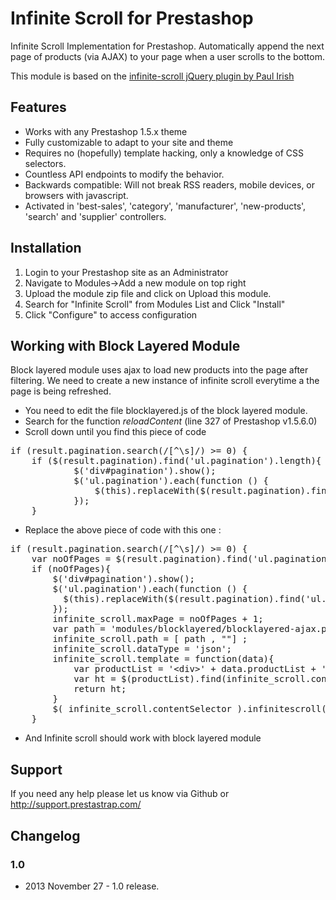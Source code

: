 Infinite Scroll for Prestashop
==========================

Infinite Scroll Implementation for Prestashop. Automatically append the next page of products (via AJAX) to your page when a user scrolls to the bottom. 

This module is based on the [infinite-scroll jQuery plugin by Paul Irish](https://github.com/paulirish/infinite-scroll)

## Features ##

* Works with any Prestashop 1.5.x theme
* Fully customizable to adapt to your site and theme
* Requires no (hopefully) template hacking, only a knowledge of CSS selectors.
* Countless API endpoints to modify the behavior.
* Backwards compatible: Will not break RSS readers, mobile devices, or browsers with javascript.
* Activated in 'best-sales', 'category', 'manufacturer', 'new-products', 'search' and 'supplier' controllers.

## Installation ##

1. Login to your Prestashop site as an Administrator
2. Navigate to Modules->Add a new module on top right
3. Upload the module zip file and click on Upload this module. 
4. Search for "Infinite Scroll" from Modules List and Click "Install"
5. Click "Configure" to access configuration

## Working with Block Layered Module ##

Block layered module uses ajax to load new products into the page after filtering. We need to create a new instance of infinite scroll everytime a the page is being refreshed. 

* You need to edit the file blocklayered.js of the block layered module. 
* Search for the function *reloadContent* (line 327 of Prestashop v1.5.6.0)
* Scroll down until you find this piece of code 
<pre>
if (result.pagination.search(/[^\s]/) >= 0) {
    if ($(result.pagination).find('ul.pagination').length){
        	$('div#pagination').show();
		    $('ul.pagination').each(function () {
		    	$(this).replaceWith($(result.pagination).find('ul.pagination'));
    		});
	}
</pre>
* Replace the above piece of code with this one :
<pre>
if (result.pagination.search(/[^\s]/) >= 0) {
	var noOfPages = $(result.pagination).find('ul.pagination').length;
	if (noOfPages){
		$('div#pagination').show();
		$('ul.pagination').each(function () {
		  $(this).replaceWith($(result.pagination).find('ul.pagination'));
		});
		infinite_scroll.maxPage = noOfPages + 1;
		var path = 'modules/blocklayered/blocklayered-ajax.php?'+data+params_plus+n+'&p=';
		infinite_scroll.path = [ path , ""] ;
		infinite_scroll.dataType = 'json';
		infinite_scroll.template = function(data){
			var productList = '&lt;div&gt;' + data.productList + '&lt;/div&gt;';
			var ht = $(productList).find(infinite_scroll.contentSelector).html();
			return ht;
		}
		$( infinite_scroll.contentSelector ).infinitescroll( infinite_scroll, function(newElements, data, url) { eval(infinite_scroll.callback); });
	}
</pre>
* And Infinite scroll should work with block layered module

## Support ##

If you need any help please let us know via Github or http://support.prestastrap.com/

## Changelog ##

### 1.0 ###
* 2013 November 27 - 1.0 release.
